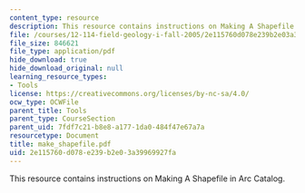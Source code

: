 ```yaml
---
content_type: resource
description: This resource contains instructions on Making A Shapefile in Arc Catalog.
file: /courses/12-114-field-geology-i-fall-2005/2e115760d078e239b2e03a39969927fa_make_shapefile.pdf
file_size: 846621
file_type: application/pdf
hide_download: true
hide_download_original: null
learning_resource_types:
- Tools
license: https://creativecommons.org/licenses/by-nc-sa/4.0/
ocw_type: OCWFile
parent_title: Tools
parent_type: CourseSection
parent_uid: 7fdf7c21-b8e8-a177-1da0-484f47e67a7a
resourcetype: Document
title: make_shapefile.pdf
uid: 2e115760-d078-e239-b2e0-3a39969927fa
---
```

This resource contains instructions on Making A Shapefile in Arc Catalog.